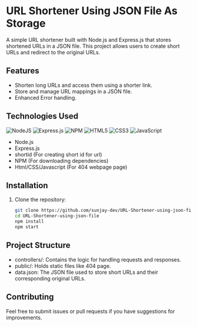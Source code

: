 # URL Shortener Using JSON File As Storage

A simple URL shortener built with Node.js and Express.js that stores shortened URLs in a JSON file. This project allows users to create short URLs and redirect to the original URLs.

## Features

- Shorten long URLs and access them using a shorter link.
- Store and manage URL mappings in a JSON file.
- Enhanced Error handling.

## Technologies Used
![NodeJS](https://img.shields.io/badge/node.js-6DA55F?style=for-the-badge&logo=node.js&logoColor=white) ![Express.js](https://img.shields.io/badge/express.js-%23404d59.svg?style=for-the-badge&logo=express&logoColor=%2361DAFB) ![NPM](https://img.shields.io/badge/NPM-%23CB3837.svg?style=for-the-badge&logo=npm&logoColor=white) ![HTML5](https://img.shields.io/badge/html5-%23E34F26.svg?style=for-the-badge&logo=html5&logoColor=white) ![CSS3](https://img.shields.io/badge/css3-%231572B6.svg?style=for-the-badge&logo=css3&logoColor=white) ![JavaScript](https://img.shields.io/badge/javascript-%23323330.svg?style=for-the-badge&logo=javascript&logoColor=%23F7DF1E)
- Node.js
- Express.js
- shortid (For creating short id for url)
- NPM (For downloading dependencies)
- Html/CSS/Javascript (For 404 webpage page)

## Installation

1. Clone the repository:

   ```bash
   git clone https://github.com/sunjay-dev/URL-Shortener-using-json-file/
   cd URL-Shortener-using-json-file
   npm install
   npm start

## Project Structure
- controllers/: Contains the logic for handling requests and responses.
- public/: Holds static files like 404 page.
- data.json: The JSON file used to store short URLs and their corresponding original URLs.

## Contributing
Feel free to submit issues or pull requests if you have suggestions for improvements.
